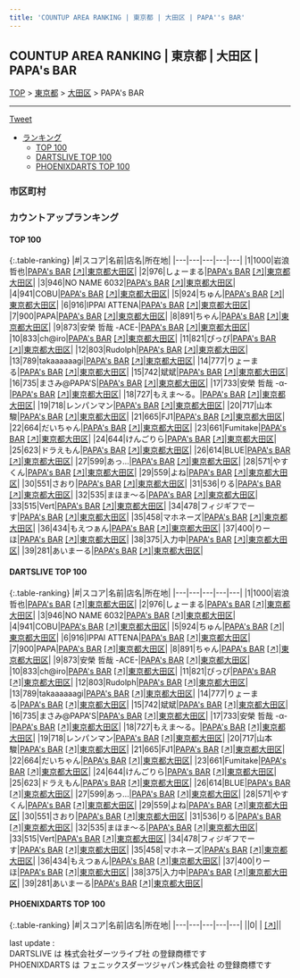```yaml
---
title: 'COUNTUP AREA RANKING | 東京都 | 大田区 | PAPA''s BAR'
---
```

## COUNTUP AREA RANKING | 東京都 | 大田区 | PAPA's BAR

[TOP](/darts/rank/) > [東京都](/darts/rank/東京都/) > [大田区](/darts/rank/東京都/大田区/) > PAPA's BAR

___

<a href="https://twitter.com/share?ref_src=twsrc%5Etfw" data-text="COUNTUP AREA RANKING | 東京都大田区PAPA's BAR" class="twitter-share-button" data-hashtags="DARTSLIVE,PHOENIXDARTS,darts,ダーツ" data-show-count="false">Tweet</a>

* [ランキング](#カウントアップランキング)
    * [TOP 100](#top-100)
    * [DARTSLIVE TOP 100](#dartslive-top-100)
    * [PHOENIXDARTS TOP 100](#phoenixdarts-top-100)

### 市区町村

<ul>

</ul>

### カウントアップランキング

#### TOP 100



{:.table-ranking}
|#|スコア|名前|店名|所在地|
|---|---|---|---|---|
|1|1000|<span class="rank-name-dl">岩浪　哲也</span>|<a href="/darts/rank/shops/523044dc496f34325f9f3321c1147265.html">PAPA's BAR</a> <a href="https://search.dartslive.com/jp/shop/523044dc496f34325f9f3321c1147265">[↗]</a>|<a href="/darts/rank/東京都/大田区">東京都大田区</a>|
|2|976|<span class="rank-name-dl">しょーまる</span>|<a href="/darts/rank/shops/523044dc496f34325f9f3321c1147265.html">PAPA's BAR</a> <a href="https://search.dartslive.com/jp/shop/523044dc496f34325f9f3321c1147265">[↗]</a>|<a href="/darts/rank/東京都/大田区">東京都大田区</a>|
|3|946|<span class="rank-name-dl">NO NAME 6032</span>|<a href="/darts/rank/shops/523044dc496f34325f9f3321c1147265.html">PAPA's BAR</a> <a href="https://search.dartslive.com/jp/shop/523044dc496f34325f9f3321c1147265">[↗]</a>|<a href="/darts/rank/東京都/大田区">東京都大田区</a>|
|4|941|<span class="rank-name-dl">COBU</span>|<a href="/darts/rank/shops/523044dc496f34325f9f3321c1147265.html">PAPA's BAR</a> <a href="https://search.dartslive.com/jp/shop/523044dc496f34325f9f3321c1147265">[↗]</a>|<a href="/darts/rank/東京都/大田区">東京都大田区</a>|
|5|924|<span class="rank-name-dl">ちゅん</span>|<a href="/darts/rank/shops/523044dc496f34325f9f3321c1147265.html">PAPA's BAR</a> <a href="https://search.dartslive.com/jp/shop/523044dc496f34325f9f3321c1147265">[↗]</a>|<a href="/darts/rank/東京都/大田区">東京都大田区</a>|
|6|916|<span class="rank-name-dl">IPPAI ATTENA</span>|<a href="/darts/rank/shops/523044dc496f34325f9f3321c1147265.html">PAPA's BAR</a> <a href="https://search.dartslive.com/jp/shop/523044dc496f34325f9f3321c1147265">[↗]</a>|<a href="/darts/rank/東京都/大田区">東京都大田区</a>|
|7|900|<span class="rank-name-dl">PAPA</span>|<a href="/darts/rank/shops/523044dc496f34325f9f3321c1147265.html">PAPA's BAR</a> <a href="https://search.dartslive.com/jp/shop/523044dc496f34325f9f3321c1147265">[↗]</a>|<a href="/darts/rank/東京都/大田区">東京都大田区</a>|
|8|891|<span class="rank-name-dl">ちゃん</span>|<a href="/darts/rank/shops/523044dc496f34325f9f3321c1147265.html">PAPA's BAR</a> <a href="https://search.dartslive.com/jp/shop/523044dc496f34325f9f3321c1147265">[↗]</a>|<a href="/darts/rank/東京都/大田区">東京都大田区</a>|
|9|873|<span class="rank-name-dl">安榮 哲哉 -ACE-</span>|<a href="/darts/rank/shops/523044dc496f34325f9f3321c1147265.html">PAPA's BAR</a> <a href="https://search.dartslive.com/jp/shop/523044dc496f34325f9f3321c1147265">[↗]</a>|<a href="/darts/rank/東京都/大田区">東京都大田区</a>|
|10|833|<span class="rank-name-dl">ch@iro</span>|<a href="/darts/rank/shops/523044dc496f34325f9f3321c1147265.html">PAPA's BAR</a> <a href="https://search.dartslive.com/jp/shop/523044dc496f34325f9f3321c1147265">[↗]</a>|<a href="/darts/rank/東京都/大田区">東京都大田区</a>|
|11|821|<span class="rank-name-dl">ぴっぴ</span>|<a href="/darts/rank/shops/523044dc496f34325f9f3321c1147265.html">PAPA's BAR</a> <a href="https://search.dartslive.com/jp/shop/523044dc496f34325f9f3321c1147265">[↗]</a>|<a href="/darts/rank/東京都/大田区">東京都大田区</a>|
|12|803|<span class="rank-name-dl">Rudolph</span>|<a href="/darts/rank/shops/523044dc496f34325f9f3321c1147265.html">PAPA's BAR</a> <a href="https://search.dartslive.com/jp/shop/523044dc496f34325f9f3321c1147265">[↗]</a>|<a href="/darts/rank/東京都/大田区">東京都大田区</a>|
|13|789|<span class="rank-name-dl">takaaaaaagi</span>|<a href="/darts/rank/shops/523044dc496f34325f9f3321c1147265.html">PAPA's BAR</a> <a href="https://search.dartslive.com/jp/shop/523044dc496f34325f9f3321c1147265">[↗]</a>|<a href="/darts/rank/東京都/大田区">東京都大田区</a>|
|14|777|<span class="rank-name-dl">りょーまる</span>|<a href="/darts/rank/shops/523044dc496f34325f9f3321c1147265.html">PAPA's BAR</a> <a href="https://search.dartslive.com/jp/shop/523044dc496f34325f9f3321c1147265">[↗]</a>|<a href="/darts/rank/東京都/大田区">東京都大田区</a>|
|15|742|<span class="rank-name-dl">斌斌</span>|<a href="/darts/rank/shops/523044dc496f34325f9f3321c1147265.html">PAPA's BAR</a> <a href="https://search.dartslive.com/jp/shop/523044dc496f34325f9f3321c1147265">[↗]</a>|<a href="/darts/rank/東京都/大田区">東京都大田区</a>|
|16|735|<span class="rank-name-dl">まさみ@PAPA&#x27;S</span>|<a href="/darts/rank/shops/523044dc496f34325f9f3321c1147265.html">PAPA's BAR</a> <a href="https://search.dartslive.com/jp/shop/523044dc496f34325f9f3321c1147265">[↗]</a>|<a href="/darts/rank/東京都/大田区">東京都大田区</a>|
|17|733|<span class="rank-name-dl">安榮 哲哉 -α-</span>|<a href="/darts/rank/shops/523044dc496f34325f9f3321c1147265.html">PAPA's BAR</a> <a href="https://search.dartslive.com/jp/shop/523044dc496f34325f9f3321c1147265">[↗]</a>|<a href="/darts/rank/東京都/大田区">東京都大田区</a>|
|18|727|<span class="rank-name-dl">もえま〜る。</span>|<a href="/darts/rank/shops/523044dc496f34325f9f3321c1147265.html">PAPA's BAR</a> <a href="https://search.dartslive.com/jp/shop/523044dc496f34325f9f3321c1147265">[↗]</a>|<a href="/darts/rank/東京都/大田区">東京都大田区</a>|
|19|718|<span class="rank-name-dl">レンパンマン</span>|<a href="/darts/rank/shops/523044dc496f34325f9f3321c1147265.html">PAPA's BAR</a> <a href="https://search.dartslive.com/jp/shop/523044dc496f34325f9f3321c1147265">[↗]</a>|<a href="/darts/rank/東京都/大田区">東京都大田区</a>|
|20|717|<span class="rank-name-dl">山本 駿</span>|<a href="/darts/rank/shops/523044dc496f34325f9f3321c1147265.html">PAPA's BAR</a> <a href="https://search.dartslive.com/jp/shop/523044dc496f34325f9f3321c1147265">[↗]</a>|<a href="/darts/rank/東京都/大田区">東京都大田区</a>|
|21|665|<span class="rank-name-dl">FJ1</span>|<a href="/darts/rank/shops/523044dc496f34325f9f3321c1147265.html">PAPA's BAR</a> <a href="https://search.dartslive.com/jp/shop/523044dc496f34325f9f3321c1147265">[↗]</a>|<a href="/darts/rank/東京都/大田区">東京都大田区</a>|
|22|664|<span class="rank-name-dl">だいちゃん</span>|<a href="/darts/rank/shops/523044dc496f34325f9f3321c1147265.html">PAPA's BAR</a> <a href="https://search.dartslive.com/jp/shop/523044dc496f34325f9f3321c1147265">[↗]</a>|<a href="/darts/rank/東京都/大田区">東京都大田区</a>|
|23|661|<span class="rank-name-dl">Fumitake</span>|<a href="/darts/rank/shops/523044dc496f34325f9f3321c1147265.html">PAPA's BAR</a> <a href="https://search.dartslive.com/jp/shop/523044dc496f34325f9f3321c1147265">[↗]</a>|<a href="/darts/rank/東京都/大田区">東京都大田区</a>|
|24|644|<span class="rank-name-dl">けんごりら</span>|<a href="/darts/rank/shops/523044dc496f34325f9f3321c1147265.html">PAPA's BAR</a> <a href="https://search.dartslive.com/jp/shop/523044dc496f34325f9f3321c1147265">[↗]</a>|<a href="/darts/rank/東京都/大田区">東京都大田区</a>|
|25|623|<span class="rank-name-dl">ドラえもん</span>|<a href="/darts/rank/shops/523044dc496f34325f9f3321c1147265.html">PAPA's BAR</a> <a href="https://search.dartslive.com/jp/shop/523044dc496f34325f9f3321c1147265">[↗]</a>|<a href="/darts/rank/東京都/大田区">東京都大田区</a>|
|26|614|<span class="rank-name-dl">BLUE</span>|<a href="/darts/rank/shops/523044dc496f34325f9f3321c1147265.html">PAPA's BAR</a> <a href="https://search.dartslive.com/jp/shop/523044dc496f34325f9f3321c1147265">[↗]</a>|<a href="/darts/rank/東京都/大田区">東京都大田区</a>|
|27|599|<span class="rank-name-dl">あっ…</span>|<a href="/darts/rank/shops/523044dc496f34325f9f3321c1147265.html">PAPA's BAR</a> <a href="https://search.dartslive.com/jp/shop/523044dc496f34325f9f3321c1147265">[↗]</a>|<a href="/darts/rank/東京都/大田区">東京都大田区</a>|
|28|571|<span class="rank-name-dl">やすくん</span>|<a href="/darts/rank/shops/523044dc496f34325f9f3321c1147265.html">PAPA's BAR</a> <a href="https://search.dartslive.com/jp/shop/523044dc496f34325f9f3321c1147265">[↗]</a>|<a href="/darts/rank/東京都/大田区">東京都大田区</a>|
|29|559|<span class="rank-name-dl">よね</span>|<a href="/darts/rank/shops/523044dc496f34325f9f3321c1147265.html">PAPA's BAR</a> <a href="https://search.dartslive.com/jp/shop/523044dc496f34325f9f3321c1147265">[↗]</a>|<a href="/darts/rank/東京都/大田区">東京都大田区</a>|
|30|551|<span class="rank-name-dl">さおり</span>|<a href="/darts/rank/shops/523044dc496f34325f9f3321c1147265.html">PAPA's BAR</a> <a href="https://search.dartslive.com/jp/shop/523044dc496f34325f9f3321c1147265">[↗]</a>|<a href="/darts/rank/東京都/大田区">東京都大田区</a>|
|31|536|<span class="rank-name-dl">りる</span>|<a href="/darts/rank/shops/523044dc496f34325f9f3321c1147265.html">PAPA's BAR</a> <a href="https://search.dartslive.com/jp/shop/523044dc496f34325f9f3321c1147265">[↗]</a>|<a href="/darts/rank/東京都/大田区">東京都大田区</a>|
|32|535|<span class="rank-name-dl">まほま〜る</span>|<a href="/darts/rank/shops/523044dc496f34325f9f3321c1147265.html">PAPA's BAR</a> <a href="https://search.dartslive.com/jp/shop/523044dc496f34325f9f3321c1147265">[↗]</a>|<a href="/darts/rank/東京都/大田区">東京都大田区</a>|
|33|515|<span class="rank-name-dl">Vert</span>|<a href="/darts/rank/shops/523044dc496f34325f9f3321c1147265.html">PAPA's BAR</a> <a href="https://search.dartslive.com/jp/shop/523044dc496f34325f9f3321c1147265">[↗]</a>|<a href="/darts/rank/東京都/大田区">東京都大田区</a>|
|34|478|<span class="rank-name-dl">フィジギフでーす</span>|<a href="/darts/rank/shops/523044dc496f34325f9f3321c1147265.html">PAPA's BAR</a> <a href="https://search.dartslive.com/jp/shop/523044dc496f34325f9f3321c1147265">[↗]</a>|<a href="/darts/rank/東京都/大田区">東京都大田区</a>|
|35|458|<span class="rank-name-dl">マホネーズ</span>|<a href="/darts/rank/shops/523044dc496f34325f9f3321c1147265.html">PAPA's BAR</a> <a href="https://search.dartslive.com/jp/shop/523044dc496f34325f9f3321c1147265">[↗]</a>|<a href="/darts/rank/東京都/大田区">東京都大田区</a>|
|36|434|<span class="rank-name-dl">もえつぁん</span>|<a href="/darts/rank/shops/523044dc496f34325f9f3321c1147265.html">PAPA's BAR</a> <a href="https://search.dartslive.com/jp/shop/523044dc496f34325f9f3321c1147265">[↗]</a>|<a href="/darts/rank/東京都/大田区">東京都大田区</a>|
|37|400|<span class="rank-name-dl">りーほ</span>|<a href="/darts/rank/shops/523044dc496f34325f9f3321c1147265.html">PAPA's BAR</a> <a href="https://search.dartslive.com/jp/shop/523044dc496f34325f9f3321c1147265">[↗]</a>|<a href="/darts/rank/東京都/大田区">東京都大田区</a>|
|38|375|<span class="rank-name-dl">入力中</span>|<a href="/darts/rank/shops/523044dc496f34325f9f3321c1147265.html">PAPA's BAR</a> <a href="https://search.dartslive.com/jp/shop/523044dc496f34325f9f3321c1147265">[↗]</a>|<a href="/darts/rank/東京都/大田区">東京都大田区</a>|
|39|281|<span class="rank-name-dl">あいまーる</span>|<a href="/darts/rank/shops/523044dc496f34325f9f3321c1147265.html">PAPA's BAR</a> <a href="https://search.dartslive.com/jp/shop/523044dc496f34325f9f3321c1147265">[↗]</a>|<a href="/darts/rank/東京都/大田区">東京都大田区</a>|


#### DARTSLIVE TOP 100



{:.table-ranking}
|#|スコア|名前|店名|所在地|
|---|---|---|---|---|
|1|1000|<span class="rank-name-dl">岩浪　哲也</span>|<a href="/darts/rank/shops/523044dc496f34325f9f3321c1147265.html">PAPA's BAR</a> <a href="https://search.dartslive.com/jp/shop/523044dc496f34325f9f3321c1147265">[↗]</a>|<a href="/darts/rank/東京都/大田区">東京都大田区</a>|
|2|976|<span class="rank-name-dl">しょーまる</span>|<a href="/darts/rank/shops/523044dc496f34325f9f3321c1147265.html">PAPA's BAR</a> <a href="https://search.dartslive.com/jp/shop/523044dc496f34325f9f3321c1147265">[↗]</a>|<a href="/darts/rank/東京都/大田区">東京都大田区</a>|
|3|946|<span class="rank-name-dl">NO NAME 6032</span>|<a href="/darts/rank/shops/523044dc496f34325f9f3321c1147265.html">PAPA's BAR</a> <a href="https://search.dartslive.com/jp/shop/523044dc496f34325f9f3321c1147265">[↗]</a>|<a href="/darts/rank/東京都/大田区">東京都大田区</a>|
|4|941|<span class="rank-name-dl">COBU</span>|<a href="/darts/rank/shops/523044dc496f34325f9f3321c1147265.html">PAPA's BAR</a> <a href="https://search.dartslive.com/jp/shop/523044dc496f34325f9f3321c1147265">[↗]</a>|<a href="/darts/rank/東京都/大田区">東京都大田区</a>|
|5|924|<span class="rank-name-dl">ちゅん</span>|<a href="/darts/rank/shops/523044dc496f34325f9f3321c1147265.html">PAPA's BAR</a> <a href="https://search.dartslive.com/jp/shop/523044dc496f34325f9f3321c1147265">[↗]</a>|<a href="/darts/rank/東京都/大田区">東京都大田区</a>|
|6|916|<span class="rank-name-dl">IPPAI ATTENA</span>|<a href="/darts/rank/shops/523044dc496f34325f9f3321c1147265.html">PAPA's BAR</a> <a href="https://search.dartslive.com/jp/shop/523044dc496f34325f9f3321c1147265">[↗]</a>|<a href="/darts/rank/東京都/大田区">東京都大田区</a>|
|7|900|<span class="rank-name-dl">PAPA</span>|<a href="/darts/rank/shops/523044dc496f34325f9f3321c1147265.html">PAPA's BAR</a> <a href="https://search.dartslive.com/jp/shop/523044dc496f34325f9f3321c1147265">[↗]</a>|<a href="/darts/rank/東京都/大田区">東京都大田区</a>|
|8|891|<span class="rank-name-dl">ちゃん</span>|<a href="/darts/rank/shops/523044dc496f34325f9f3321c1147265.html">PAPA's BAR</a> <a href="https://search.dartslive.com/jp/shop/523044dc496f34325f9f3321c1147265">[↗]</a>|<a href="/darts/rank/東京都/大田区">東京都大田区</a>|
|9|873|<span class="rank-name-dl">安榮 哲哉 -ACE-</span>|<a href="/darts/rank/shops/523044dc496f34325f9f3321c1147265.html">PAPA's BAR</a> <a href="https://search.dartslive.com/jp/shop/523044dc496f34325f9f3321c1147265">[↗]</a>|<a href="/darts/rank/東京都/大田区">東京都大田区</a>|
|10|833|<span class="rank-name-dl">ch@iro</span>|<a href="/darts/rank/shops/523044dc496f34325f9f3321c1147265.html">PAPA's BAR</a> <a href="https://search.dartslive.com/jp/shop/523044dc496f34325f9f3321c1147265">[↗]</a>|<a href="/darts/rank/東京都/大田区">東京都大田区</a>|
|11|821|<span class="rank-name-dl">ぴっぴ</span>|<a href="/darts/rank/shops/523044dc496f34325f9f3321c1147265.html">PAPA's BAR</a> <a href="https://search.dartslive.com/jp/shop/523044dc496f34325f9f3321c1147265">[↗]</a>|<a href="/darts/rank/東京都/大田区">東京都大田区</a>|
|12|803|<span class="rank-name-dl">Rudolph</span>|<a href="/darts/rank/shops/523044dc496f34325f9f3321c1147265.html">PAPA's BAR</a> <a href="https://search.dartslive.com/jp/shop/523044dc496f34325f9f3321c1147265">[↗]</a>|<a href="/darts/rank/東京都/大田区">東京都大田区</a>|
|13|789|<span class="rank-name-dl">takaaaaaagi</span>|<a href="/darts/rank/shops/523044dc496f34325f9f3321c1147265.html">PAPA's BAR</a> <a href="https://search.dartslive.com/jp/shop/523044dc496f34325f9f3321c1147265">[↗]</a>|<a href="/darts/rank/東京都/大田区">東京都大田区</a>|
|14|777|<span class="rank-name-dl">りょーまる</span>|<a href="/darts/rank/shops/523044dc496f34325f9f3321c1147265.html">PAPA's BAR</a> <a href="https://search.dartslive.com/jp/shop/523044dc496f34325f9f3321c1147265">[↗]</a>|<a href="/darts/rank/東京都/大田区">東京都大田区</a>|
|15|742|<span class="rank-name-dl">斌斌</span>|<a href="/darts/rank/shops/523044dc496f34325f9f3321c1147265.html">PAPA's BAR</a> <a href="https://search.dartslive.com/jp/shop/523044dc496f34325f9f3321c1147265">[↗]</a>|<a href="/darts/rank/東京都/大田区">東京都大田区</a>|
|16|735|<span class="rank-name-dl">まさみ@PAPA&#x27;S</span>|<a href="/darts/rank/shops/523044dc496f34325f9f3321c1147265.html">PAPA's BAR</a> <a href="https://search.dartslive.com/jp/shop/523044dc496f34325f9f3321c1147265">[↗]</a>|<a href="/darts/rank/東京都/大田区">東京都大田区</a>|
|17|733|<span class="rank-name-dl">安榮 哲哉 -α-</span>|<a href="/darts/rank/shops/523044dc496f34325f9f3321c1147265.html">PAPA's BAR</a> <a href="https://search.dartslive.com/jp/shop/523044dc496f34325f9f3321c1147265">[↗]</a>|<a href="/darts/rank/東京都/大田区">東京都大田区</a>|
|18|727|<span class="rank-name-dl">もえま〜る。</span>|<a href="/darts/rank/shops/523044dc496f34325f9f3321c1147265.html">PAPA's BAR</a> <a href="https://search.dartslive.com/jp/shop/523044dc496f34325f9f3321c1147265">[↗]</a>|<a href="/darts/rank/東京都/大田区">東京都大田区</a>|
|19|718|<span class="rank-name-dl">レンパンマン</span>|<a href="/darts/rank/shops/523044dc496f34325f9f3321c1147265.html">PAPA's BAR</a> <a href="https://search.dartslive.com/jp/shop/523044dc496f34325f9f3321c1147265">[↗]</a>|<a href="/darts/rank/東京都/大田区">東京都大田区</a>|
|20|717|<span class="rank-name-dl">山本 駿</span>|<a href="/darts/rank/shops/523044dc496f34325f9f3321c1147265.html">PAPA's BAR</a> <a href="https://search.dartslive.com/jp/shop/523044dc496f34325f9f3321c1147265">[↗]</a>|<a href="/darts/rank/東京都/大田区">東京都大田区</a>|
|21|665|<span class="rank-name-dl">FJ1</span>|<a href="/darts/rank/shops/523044dc496f34325f9f3321c1147265.html">PAPA's BAR</a> <a href="https://search.dartslive.com/jp/shop/523044dc496f34325f9f3321c1147265">[↗]</a>|<a href="/darts/rank/東京都/大田区">東京都大田区</a>|
|22|664|<span class="rank-name-dl">だいちゃん</span>|<a href="/darts/rank/shops/523044dc496f34325f9f3321c1147265.html">PAPA's BAR</a> <a href="https://search.dartslive.com/jp/shop/523044dc496f34325f9f3321c1147265">[↗]</a>|<a href="/darts/rank/東京都/大田区">東京都大田区</a>|
|23|661|<span class="rank-name-dl">Fumitake</span>|<a href="/darts/rank/shops/523044dc496f34325f9f3321c1147265.html">PAPA's BAR</a> <a href="https://search.dartslive.com/jp/shop/523044dc496f34325f9f3321c1147265">[↗]</a>|<a href="/darts/rank/東京都/大田区">東京都大田区</a>|
|24|644|<span class="rank-name-dl">けんごりら</span>|<a href="/darts/rank/shops/523044dc496f34325f9f3321c1147265.html">PAPA's BAR</a> <a href="https://search.dartslive.com/jp/shop/523044dc496f34325f9f3321c1147265">[↗]</a>|<a href="/darts/rank/東京都/大田区">東京都大田区</a>|
|25|623|<span class="rank-name-dl">ドラえもん</span>|<a href="/darts/rank/shops/523044dc496f34325f9f3321c1147265.html">PAPA's BAR</a> <a href="https://search.dartslive.com/jp/shop/523044dc496f34325f9f3321c1147265">[↗]</a>|<a href="/darts/rank/東京都/大田区">東京都大田区</a>|
|26|614|<span class="rank-name-dl">BLUE</span>|<a href="/darts/rank/shops/523044dc496f34325f9f3321c1147265.html">PAPA's BAR</a> <a href="https://search.dartslive.com/jp/shop/523044dc496f34325f9f3321c1147265">[↗]</a>|<a href="/darts/rank/東京都/大田区">東京都大田区</a>|
|27|599|<span class="rank-name-dl">あっ…</span>|<a href="/darts/rank/shops/523044dc496f34325f9f3321c1147265.html">PAPA's BAR</a> <a href="https://search.dartslive.com/jp/shop/523044dc496f34325f9f3321c1147265">[↗]</a>|<a href="/darts/rank/東京都/大田区">東京都大田区</a>|
|28|571|<span class="rank-name-dl">やすくん</span>|<a href="/darts/rank/shops/523044dc496f34325f9f3321c1147265.html">PAPA's BAR</a> <a href="https://search.dartslive.com/jp/shop/523044dc496f34325f9f3321c1147265">[↗]</a>|<a href="/darts/rank/東京都/大田区">東京都大田区</a>|
|29|559|<span class="rank-name-dl">よね</span>|<a href="/darts/rank/shops/523044dc496f34325f9f3321c1147265.html">PAPA's BAR</a> <a href="https://search.dartslive.com/jp/shop/523044dc496f34325f9f3321c1147265">[↗]</a>|<a href="/darts/rank/東京都/大田区">東京都大田区</a>|
|30|551|<span class="rank-name-dl">さおり</span>|<a href="/darts/rank/shops/523044dc496f34325f9f3321c1147265.html">PAPA's BAR</a> <a href="https://search.dartslive.com/jp/shop/523044dc496f34325f9f3321c1147265">[↗]</a>|<a href="/darts/rank/東京都/大田区">東京都大田区</a>|
|31|536|<span class="rank-name-dl">りる</span>|<a href="/darts/rank/shops/523044dc496f34325f9f3321c1147265.html">PAPA's BAR</a> <a href="https://search.dartslive.com/jp/shop/523044dc496f34325f9f3321c1147265">[↗]</a>|<a href="/darts/rank/東京都/大田区">東京都大田区</a>|
|32|535|<span class="rank-name-dl">まほま〜る</span>|<a href="/darts/rank/shops/523044dc496f34325f9f3321c1147265.html">PAPA's BAR</a> <a href="https://search.dartslive.com/jp/shop/523044dc496f34325f9f3321c1147265">[↗]</a>|<a href="/darts/rank/東京都/大田区">東京都大田区</a>|
|33|515|<span class="rank-name-dl">Vert</span>|<a href="/darts/rank/shops/523044dc496f34325f9f3321c1147265.html">PAPA's BAR</a> <a href="https://search.dartslive.com/jp/shop/523044dc496f34325f9f3321c1147265">[↗]</a>|<a href="/darts/rank/東京都/大田区">東京都大田区</a>|
|34|478|<span class="rank-name-dl">フィジギフでーす</span>|<a href="/darts/rank/shops/523044dc496f34325f9f3321c1147265.html">PAPA's BAR</a> <a href="https://search.dartslive.com/jp/shop/523044dc496f34325f9f3321c1147265">[↗]</a>|<a href="/darts/rank/東京都/大田区">東京都大田区</a>|
|35|458|<span class="rank-name-dl">マホネーズ</span>|<a href="/darts/rank/shops/523044dc496f34325f9f3321c1147265.html">PAPA's BAR</a> <a href="https://search.dartslive.com/jp/shop/523044dc496f34325f9f3321c1147265">[↗]</a>|<a href="/darts/rank/東京都/大田区">東京都大田区</a>|
|36|434|<span class="rank-name-dl">もえつぁん</span>|<a href="/darts/rank/shops/523044dc496f34325f9f3321c1147265.html">PAPA's BAR</a> <a href="https://search.dartslive.com/jp/shop/523044dc496f34325f9f3321c1147265">[↗]</a>|<a href="/darts/rank/東京都/大田区">東京都大田区</a>|
|37|400|<span class="rank-name-dl">りーほ</span>|<a href="/darts/rank/shops/523044dc496f34325f9f3321c1147265.html">PAPA's BAR</a> <a href="https://search.dartslive.com/jp/shop/523044dc496f34325f9f3321c1147265">[↗]</a>|<a href="/darts/rank/東京都/大田区">東京都大田区</a>|
|38|375|<span class="rank-name-dl">入力中</span>|<a href="/darts/rank/shops/523044dc496f34325f9f3321c1147265.html">PAPA's BAR</a> <a href="https://search.dartslive.com/jp/shop/523044dc496f34325f9f3321c1147265">[↗]</a>|<a href="/darts/rank/東京都/大田区">東京都大田区</a>|
|39|281|<span class="rank-name-dl">あいまーる</span>|<a href="/darts/rank/shops/523044dc496f34325f9f3321c1147265.html">PAPA's BAR</a> <a href="https://search.dartslive.com/jp/shop/523044dc496f34325f9f3321c1147265">[↗]</a>|<a href="/darts/rank/東京都/大田区">東京都大田区</a>|


#### PHOENIXDARTS TOP 100



{:.table-ranking}
|#|スコア|名前|店名|所在地|
|---|---|---|---|---|
||0|<span class="rank-name-dl"> </span>|<a href="/darts/rank/shops/.html"></a> <a href="">[↗]</a>|<a href="/darts/rank//"></a>|


<div class="footer border-top border-gray-light mt-5 pt-3 text-right text-gray">
    last update : <span style="font-weight: italic" id="foot_last_modified"></span><br />
    DARTSLIVE は 株式会社ダーツライブ社 の登録商標です<br />
    PHOENIXDARTS は フェニックスダーツジャパン株式会社 の登録商標です<br />
</div>

<script src="https://cdnjs.cloudflare.com/ajax/libs/jquery.tablesorter/2.31.3/js/jquery.tablesorter.min.js" integrity="sha512-qzgd5cYSZcosqpzpn7zF2ZId8f/8CHmFKZ8j7mU4OUXTNRd5g+ZHBPsgKEwoqxCtdQvExE5LprwwPAgoicguNg==" crossorigin="anonymous" referrerpolicy="no-referrer"></script>
<link rel="stylesheet" href="https://cdnjs.cloudflare.com/ajax/libs/jquery.tablesorter/2.31.3/css/theme.default.min.css" integrity="sha512-wghhOJkjQX0Lh3NSWvNKeZ0ZpNn+SPVXX1Qyc9OCaogADktxrBiBdKGDoqVUOyhStvMBmJQ8ZdMHiR3wuEq8+w==" crossorigin="anonymous" referrerpolicy="no-referrer" />
<script>
$(function() {
    $(".table-ranking").tablesorter({sortList:[[0, 0]]});
    $("#foot_last_modified").text(formatDate(new Date(document.lastModified), 'yyyy-MM-dd HH:mm:ss'));
});
</script>

<script async src="https://platform.twitter.com/widgets.js" charset="utf-8"></script>